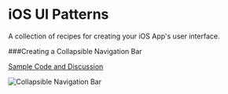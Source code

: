 # iOS UI Patterns

A collection of recipes for creating your iOS App's user interface.

###Creating a Collapsible Navigation Bar

[Sample Code and Discussion](SampleCode/CollapsibleNavigationBarDemo)

![Collapsible Navigation Bar](SampleCode/imgs/navbar_collapse.gif)